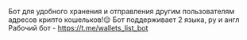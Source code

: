 Бот для удобного хранения и отправления другим пользователям адресов крипто кошельков!😌
Бот поддерживает 2 языка, ру и англ
Рабочий бот - https://t.me/wallets_list_bot
